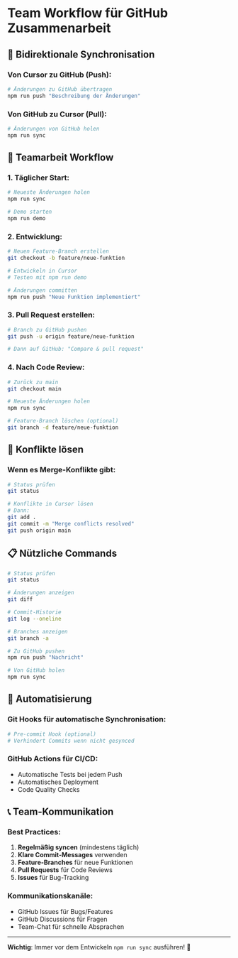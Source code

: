 # Team Workflow für GitHub Zusammenarbeit

## 🔄 Bidirektionale Synchronisation

### Von Cursor zu GitHub (Push):
```bash
# Änderungen zu GitHub übertragen
npm run push "Beschreibung der Änderungen"
```

### Von GitHub zu Cursor (Pull):
```bash
# Änderungen von GitHub holen
npm run sync
```

## 👥 Teamarbeit Workflow

### 1. **Täglicher Start:**
```bash
# Neueste Änderungen holen
npm run sync

# Demo starten
npm run demo
```

### 2. **Entwicklung:**
```bash
# Neuen Feature-Branch erstellen
git checkout -b feature/neue-funktion

# Entwickeln in Cursor
# Testen mit npm run demo

# Änderungen committen
npm run push "Neue Funktion implementiert"
```

### 3. **Pull Request erstellen:**
```bash
# Branch zu GitHub pushen
git push -u origin feature/neue-funktion

# Dann auf GitHub: "Compare & pull request"
```

### 4. **Nach Code Review:**
```bash
# Zurück zu main
git checkout main

# Neueste Änderungen holen
npm run sync

# Feature-Branch löschen (optional)
git branch -d feature/neue-funktion
```

## 🚨 Konflikte lösen

### Wenn es Merge-Konflikte gibt:
```bash
# Status prüfen
git status

# Konflikte in Cursor lösen
# Dann:
git add .
git commit -m "Merge conflicts resolved"
git push origin main
```

## 📋 Nützliche Commands

```bash
# Status prüfen
git status

# Änderungen anzeigen
git diff

# Commit-Historie
git log --oneline

# Branches anzeigen
git branch -a

# Zu GitHub pushen
npm run push "Nachricht"

# Von GitHub holen
npm run sync
```

## 🔧 Automatisierung

### Git Hooks für automatische Synchronisation:
```bash
# Pre-commit Hook (optional)
# Verhindert Commits wenn nicht gesynced
```

### GitHub Actions für CI/CD:
- Automatische Tests bei jedem Push
- Automatisches Deployment
- Code Quality Checks

## 📞 Team-Kommunikation

### Best Practices:
1. **Regelmäßig syncen** (mindestens täglich)
2. **Klare Commit-Messages** verwenden
3. **Feature-Branches** für neue Funktionen
4. **Pull Requests** für Code Reviews
5. **Issues** für Bug-Tracking

### Kommunikationskanäle:
- GitHub Issues für Bugs/Features
- GitHub Discussions für Fragen
- Team-Chat für schnelle Absprachen

---

**Wichtig**: Immer vor dem Entwickeln `npm run sync` ausführen! 🔄

